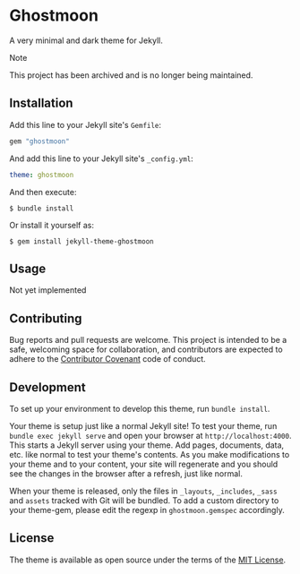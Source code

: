 # Ghostmoon
A very minimal and dark theme for Jekyll.

> [!NOTE]
> This project has been archived and is no longer being maintained.

## Installation
Add this line to your Jekyll site's `Gemfile`:

```ruby
gem "ghostmoon"
```

And add this line to your Jekyll site's `_config.yml`:

```yaml
theme: ghostmoon
```

And then execute:

    $ bundle install

Or install it yourself as:

    $ gem install jekyll-theme-ghostmoon

## Usage
Not yet implemented

## Contributing
Bug reports and pull requests are welcome. This project is intended to be a safe, welcoming space for collaboration, and contributors are expected to adhere to the [Contributor Covenant](https://www.contributor-covenant.org/) code of conduct.

## Development

To set up your environment to develop this theme, run `bundle install`.

Your theme is setup just like a normal Jekyll site! To test your theme, run `bundle exec jekyll serve` and open your browser at `http://localhost:4000`. This starts a Jekyll server using your theme. Add pages, documents, data, etc. like normal to test your theme's contents. As you make modifications to your theme and to your content, your site will regenerate and you should see the changes in the browser after a refresh, just like normal.

When your theme is released, only the files in `_layouts`, `_includes`, `_sass` and `assets` tracked with Git will be bundled.
To add a custom directory to your theme-gem, please edit the regexp in `ghostmoon.gemspec` accordingly.

## License
The theme is available as open source under the terms of the [MIT License](https://opensource.org/licenses/MIT).
